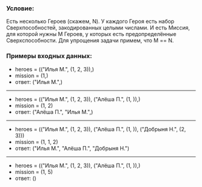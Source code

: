 ### Условие:
Есть несколько Героев (скажем, N). У каждого Героя есть набор Сверхпособностей, закодированных целыми числами. И есть Миссия, для
которой нужны M Героев, у которых есть предопределённые Сверхспособности. Для упрощения задачи примем, что M == N.

### Примеры входных данных:
- heroes = (("Илья М.", (1, 2, 3)),)
- mission = (1,)
- ответ: ("Илья М.",)
<hr>

- heroes = (("Илья М.", (1, 2, 3)), ("Алёша П.", (1, )),)
- mission = (1, 2)
- ответ: ("Алёша П.", "Илья М.",)
<hr>

- heroes = (("Илья М.", (1, 2, 3)), ("Алёша П.", (1, )), ("Добрыня Н.", (2, 3)))
- mission = (1, 1, 2)
- ответ: ("Илья М.", "Алёша П.", "Добрыня Н.")
<hr>

- heroes = (("Илья М.", (1, 2, 3)), ("Алёша П.", (1, )),)
- mission = (1, 5)
- ответ: ()

